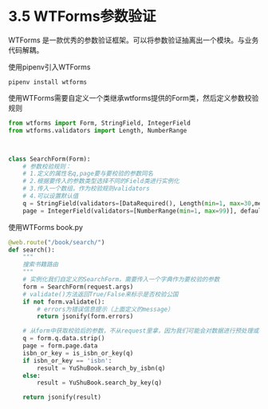 # 3.5 WTForms参数验证

WTForms 是一款优秀的参数验证框架。可以将参数验证抽离出一个模块。与业务代码解耦。

使用pipenv引入WTForms
```
pipenv install wtforms
```

使用WTForms需要自定义一个类继承wtforms提供的Form类，然后定义参数校验规则

```python
from wtforms import Form, StringField, IntegerField
from wtforms.validators import Length, NumberRange



class SearchForm(Form):
    # 参数校验规则：
    # 1.定义的属性名q,page要与要校验的参数同名
    # 2.根据要传入的参数类型选择不同的Field类进行实例化
    # 3.传入一个数组，作为校验规则validators
    # 4.可以设置默认值
    q = StringField(validators=[DataRequired(), Length(min=1, max=30,message="查询关键字长度必须在1-30之间")], )
    page = IntegerField(validators=[NumberRange(min=1, max=99)], default=1)
```

使用WTForms
book.py
```python
@web.route("/book/search/")
def search():
    """
    搜索书籍路由
    """
    # 实例化我们自定义的SearchForm，需要传入一个字典作为要校验的参数
    form = SearchForm(request.args)
    # validate()方法返回True/False来标示是否校验公国
    if not form.validate():
        # errors为错误信息提示（上面定义的message）
        return jsonify(form.errors)

    # 从form中获取校验后的参数，不从request里拿，因为我们可能会对数据进行预处理或者默认值的给定
    q = form.q.data.strip()
    page = form.page.data
    isbn_or_key = is_isbn_or_key(q)
    if isbn_or_key == 'isbn':
        result = YuShuBook.search_by_isbn(q)
    else:
        result = YuShuBook.search_by_key(q)

    return jsonify(result)
```


